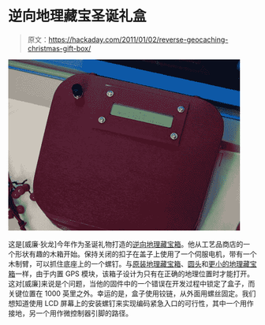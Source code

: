 # 逆向地理藏宝圣诞礼盒

> 原文：<https://hackaday.com/2011/01/02/reverse-geocaching-christmas-gift-box/>

![](img/ece8d69330271e034aa2360175962d2f.png "more-reverse-geocaching")

这是[威廉·狄龙]今年作为圣诞礼物打造的[逆向地理藏宝箱](http://alternet.us.com/?p=1113)。他从工艺品商店的一个形状有趣的木箱开始。保持关闭的扣子在盖子上使用了一个伺服电机，带有一个木制臂，可以抓住底座上的一个螺钉。与[原装地理藏宝箱](http://hackaday.com/2009/10/19/reverse-geocache-puzzle/)、[圆头](http://hackaday.com/2010/01/21/frustromantic-box-a-reverse-geocache/)和[更小的地理藏宝箱](http://hackaday.com/2010/06/20/reverse-geocache-puzzle-gets-downsized/)一样，由于内置 GPS 模块，该箱子设计为只有在正确的地理位置时才能打开。这对[威廉]来说是个问题，当他的固件中的一个错误在开发过程中锁定了盒子，而关键位置在 1000 英里之外。幸运的是，盒子使用铰链，从外面用螺丝固定。我们想知道使用 LCD 屏幕上的安装螺钉来实现编码紧急入口的可行性，其中一个用作接地，另一个用作微控制器引脚的路径。